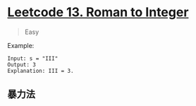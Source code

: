 # [Leetcode 13. Roman to Integer](https://leetcode.com/problems/roman-to-integer/)
> Easy

Example:
```
Input: s = "III"
Output: 3
Explanation: III = 3.
```
## 暴力法
